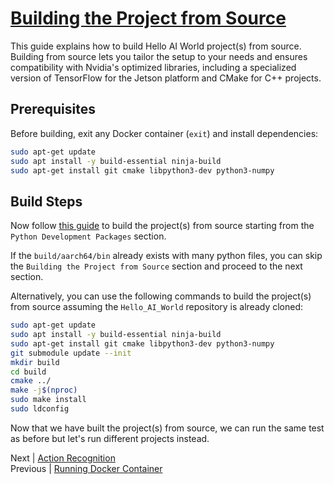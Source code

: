 # [Building the Project from Source](https://github.com/dusty-nv/jetson-inference/blob/master/docs/building-repo-2.md)

This guide explains how to build Hello AI World project(s) from source. Building from source lets you tailor the setup to your needs and ensures compatibility with Nvidia's optimized libraries, including a specialized version of TensorFlow for the Jetson platform and CMake for C++ projects.

## Prerequisites

Before building, exit any Docker container (`exit`) and install dependencies:

```bash
sudo apt-get update
sudo apt install -y build-essential ninja-build
sudo apt-get install git cmake libpython3-dev python3-numpy
```

## Build Steps

Now follow [this guide](https://github.com/dusty-nv/jetson-inference/blob/master/docs/building-repo-2.md) to build the project(s) from source starting from the `Python Development Packages` section.

If the `build/aarch64/bin` already exists with many python files, you can skip the `Building the Project from Source` section and proceed to the next section.

Alternatively, you can use the following commands to build the project(s) from source assuming the `Hello_AI_World` repository is already cloned:

```bash
sudo apt-get update
sudo apt install -y build-essential ninja-build
sudo apt-get install git cmake libpython3-dev python3-numpy
git submodule update --init
mkdir build
cd build
cmake ../
make -j$(nproc)
sudo make install
sudo ldconfig
```

Now that we have built the project(s) from source, we can run the same test as before but let's run different projects instead.

Next | [Action Recognition](Action_Recognition.md)  
Previous | [Running Docker Container](./Running_Docker.md)
